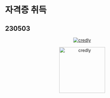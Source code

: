 # 자격증 취득
## 230503
<p align="center">
	<a href="https://www.credly.com/users/jonghwan-shin.85eb67a5/badges"><img src="https://github.com/Shin-jongwhan/TIL/assets/62974484/2f4030cf-4d03-4bce-aa6e-8b643b37c45d" alt="credly" /></a>
</p>

<p align="center">
	<a href="https://www.credly.com/users/jonghwan-shin.85eb67a5/badges"><img src="https://user-images.githubusercontent.com/62974484/236116148-59392770-b0c2-4fec-a2ba-166f754cd84b.png" alt="credly" width="150" /></a>
</p>
